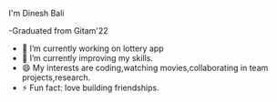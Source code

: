 I'm Dinesh Bali 

-Graduated from Gitam'22
- 🔭 I’m currently working on lottery app
- 🌱 I’m currently improving my skills.
- 😄 My interests are coding,watching movies,collaborating in team projects,research.
- ⚡ Fun fact:  love building friendships.
<!--
**dineshbali18/dineshbali18** is a ✨ _special_ ✨ repository because its `README.md` (this file) appears on your GitHub profile.
